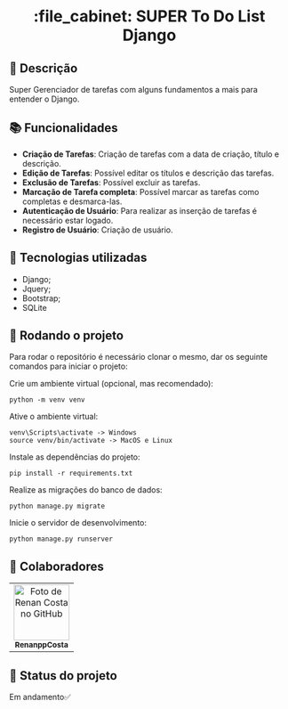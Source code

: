 <h1 align="center">:file_cabinet: SUPER To Do List Django </h1>

## :memo: Descrição
Super Gerenciador de tarefas com alguns fundamentos a mais para entender o Django.

## :books: Funcionalidades
* <b>Criação de Tarefas</b>: Criação de tarefas com a data de criação, título e descrição.
* <b>Edição de Tarefas</b>: Possível editar os títulos e descrição das tarefas.
* <b>Exclusão de Tarefas</b>: Possível excluir as tarefas.
* <b>Marcação de Tarefa completa</b>: Possível marcar as tarefas como completas e desmarca-las.
* <b>Autenticação de Usuário</b>: Para realizar as inserção de tarefas é necessário estar logado.
* <b>Registro de Usuário</b>: Criação de usuário.

## :wrench: Tecnologias utilizadas
* Django;
* Jquery;
* Bootstrap;
* SQLite

## :rocket: Rodando o projeto
Para rodar o repositório é necessário clonar o mesmo, dar os seguinte comandos para iniciar o projeto:

Crie um ambiente virtual (opcional, mas recomendado):
```
python -m venv venv
```
Ative o ambiente virtual:
```
venv\Scripts\activate -> Windows
source venv/bin/activate -> MacOS e Linux
```
Instale as dependências do projeto:
```
pip install -r requirements.txt
```
Realize as migrações do banco de dados:
```
python manage.py migrate
```
Inicie o servidor de desenvolvimento:
```
python manage.py runserver
```

## :handshake: Colaboradores
<table>
  <tr>
    <td align="center">
      <a href="https://github.com/RenanppCosta">
        <img src="https://avatars.githubusercontent.com/u/94565505?v=4" width="100px;" alt="Foto de Renan Costa no GitHub"/><br>
        <sub>
          <b>RenanppCosta</b>
        </sub>
      </a>
    </td>
  </tr>
</table>

## :dart: Status do projeto
Em andamento✅
